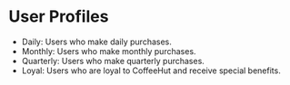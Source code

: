 # User Profiles

- Daily: Users who make daily purchases.
- Monthly: Users who make monthly purchases.
- Quarterly: Users who make quarterly purchases.
- Loyal: Users who are loyal to CoffeeHut and receive special benefits.